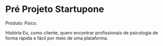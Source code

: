 # Pré Projeto Startupone

Produto: Psico.

História
Eu, como cliente, quero encontrar profissionais de psicologia de forma rápida e fácil por meio de uma plataforma.
